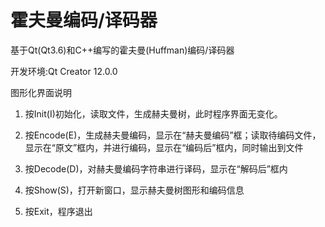 # 霍夫曼编码/译码器
基于Qt(Qt3.6)和C++编写的霍夫曼(Huffman)编码/译码器

开发环境:Qt Creator 12.0.0

图形化界面说明

1. 按Init(I)初始化，读取文件，生成赫夫曼树，此时程序界面无变化。

2. 按Encode(E)，生成赫夫曼编码，显示在“赫夫曼编码”框；读取待编码文件，显示在“原文”框内，并进行编码，显示在“编码后”框内，同时输出到文件

3. 按Decode(D)，对赫夫曼编码字符串进行译码，显示在“解码后”框内

4. 按Show(S)，打开新窗口，显示赫夫曼树图形和编码信息

5. 按Exit，程序退出

   

